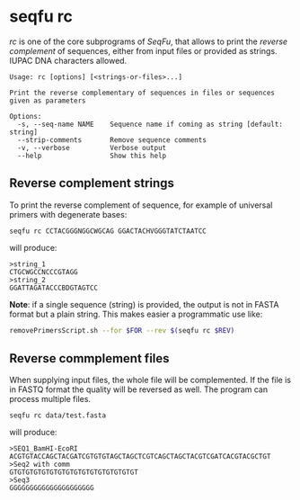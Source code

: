 
# seqfu rc

*rc*  is one of the core subprograms of *SeqFu*, that allows 
to print the _reverse complement_ of sequences, either from
input files or provided as strings. IUPAC DNA characters allowed.

```text
Usage: rc [options] [<strings-or-files>...] 

Print the reverse complementary of sequences in files or sequences
given as parameters

Options:
  -s, --seq-name NAME    Sequence name if coming as string [default: string]
  --strip-comments       Remove sequence comments
  -v, --verbose          Verbose output
  --help                 Show this help
```

## Reverse complement strings

To print the reverse complement of sequence, for example of universal primers with degenerate bases:
```
seqfu rc CCTACGGGNGGCWGCAG GGACTACHVGGGTATCTAATCC
```

will produce:
```text
>string_1
CTGCWGCCNCCCGTAGG
>string_2
GGATTAGATACCCBDGTAGTCC
```

**Note**: if a single sequence (string) is provided, the output is not in FASTA format but a plain string. This makes easier
a programmatic use like:
```bash
removePrimersScript.sh --for $FOR --rev $(seqfu rc $REV)
```

## Reverse commplement files
When supplying input files, the whole file will be complemented. If the file is in FASTQ format the 
quality will be reversed as well. The program can process multiple files.
```
seqfu rc data/test.fasta
```

will produce:
```text
>SEQ1_BamHI-EcoRI
ACGTGTACCAGCTACGATCGTGTGTAGCTAGCTCGTCAGCTAGCTACGTCGATCACGTACGCTGT
>Seq2 with comm
GTGTGTGTGTGTGTGTGTGTGTGTGTGTGTGT
>Seq3
GGGGGGGGGGGGGGGGGGGGG
```


